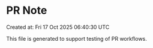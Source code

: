 # PR Note

Created at: Fri 17 Oct 2025 06:40:30 UTC

This file is generated to support testing of PR workflows.
